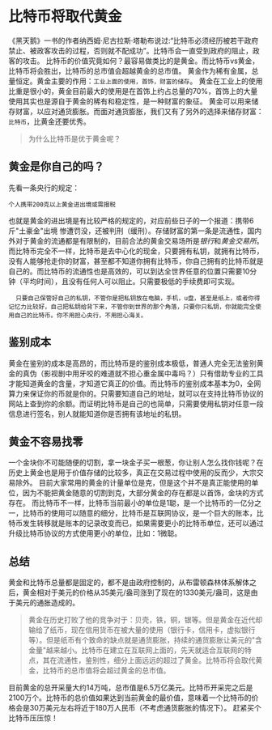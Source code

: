 # 比特币将取代黄金
《黑天鹅》一书的作者纳西姆·尼古拉斯·塔勒布说过:“比特币必须经历被若干政府禁止、被政客攻击的过程，否则就不配成功”。比特币会一直受到政府的阻止，政客的攻击。
比特币的价值究竟如何？最容易做类比的是黄金。而比特币vs黄金，比特币将会胜出，比特币的总市值会超越黄金的总市值。
黄金作为稀有金属，总量恒定。黄金主要的作用：`工业上面的使用，首饰，财富的储存`。
黄金在工业上的使用比重是很小的，黄金目前最大的使用是在首饰上约占总量的70%，首饰上的大量使用其实也是源自于黄金的稀有和稳定性，是一种财富的象征。 
黄金可以用来储存财富，以应对通货膨胀。而面对通货膨胀，我们又有了另外的选择来储存财富：`比特币`，比黄金还要优秀。
>为什么比特币是优于黄金呢？

## 黄金是你自己的吗？
先看一条央行的规定：
	
	个人携带200克以上黄金进出境或需报税
也就是黄金的进出境是有比较严格的规定的，对应前些日子的一个报道：携带6斤"土豪金"出境 惨遭罚没，还被判刑（缓刑）。存储财富的第一条是流通性，国内外对于黄金的流通都是有限制的，目前合法的黄金交易场所是*银行*和*黄金交易所*。
而比特币完全不一样，比特币是去中心化的现金，只要拥有私钥，就拥有比特币，没有人能够抢走你的财富，甚至都不知道你拥有比特币，你自己拥有的比特币就是自己的。而比特币的流通性也是高效的，可以到达全世界任意的位置只需要10分钟（平均时间），且没有任何人可以阻止。只需要极低的手续费即可实现。

```
  只要自己保管好自己的私钥，不管你是把私钥放在电脑，手机，u盘，甚至是纸上，或者你得记忆力比较好，自己把私钥给背下来，不管你到世界的那个角落，只要你只私钥，你就能完全使用自己的比特币。你不用担心央行，不用担心海关。
```
## 鉴别成本
黄金在鉴别的成本是高昂的，而比特币是的鉴别成本极低，普通人完全无法鉴别黄金的真伪（影视剧中用牙咬的难道就不担心重金属中毒吗？）只有借助专业的工具才能知道黄金的含量，才知道它真正的价值。而比特币的鉴别成本基本为0，全网算力来保证你的币就是你的。只需要知道自己的地址，就可以在支持比特币协议的网站上查到你的余额。而证明比特币是自己的也简单，只需要使用私钥对任意一段信息进行签名，别人就能知道你是否拥有该地址的私钥。

## 黄金不容易找零
一个金块你不可能随便的切割，拿一块金子买一根葱，你让别人怎么找你钱呢？在历史上黄金也是用于价值存储的比较多，真正在交易过程中使用的反而少，大宗交易除外。
目前大家常用的黄金的计量单位是克，但是这个并不是真正能使用的单位，因为不能把黄金随意的切割到克，大部分黄金的存在都是以首饰，金块的方式存在。
而比特币不一样，比特币当前最小的单位是1聪，是一个比特币的一亿分之一，比特币的使用可以随意的细分，比特币是互联网协议，是一个巨大的账本，比特币发生转移就是账本的记录改变而已，如果需要更小的比特币单位，还可以通过升级比特币协议的方式使用更小的单位，比如：1微聪。

## 总结
黄金和比特币总量都是固定的，都不是由政府控制的，从布雷顿森林体系解体之后，黄金相对于美元的价格从35美元/盎司涨到了现在的1330美元/盎司，这是由于美元的通胀造成的。


  >黄金在历史打败了他的竞争对于：贝壳，铁，铜，银等。但是黄金在近代却输给了纸币，现在信用货币在被大量的使用（银行卡，信用卡，虚拟银行等）。但是纸币有个致命的缺点就是通货膨胀，持续的通货膨胀让美元的"含金量"越来越小。比特币在建立在互联网上面的，先天就适合互联网的特点，其在流通性，鉴别性，细分上面远远的超过了黄金。比特币将会取代黄金，比特币的总市值将会超过黄金的总市值。


目前黄金的总开采量大约14万吨，总市值是6.5万亿美元。比特币开采完之后是2100万个。比特币的总价值如果达到当前黄金的最价值，意味着一个比特币的价格会是30万美元左右将近于180万人民币（不考虑通货膨胀的情况下）。
赶紧买个比特币压压惊！

